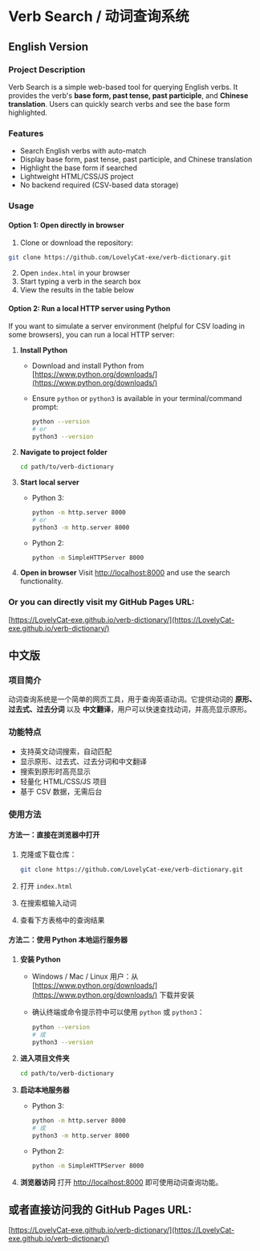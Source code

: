 # Verb Search / 动词查询系统

## English Version

### Project Description
Verb Search is a simple web-based tool for querying English verbs. It provides the verb's **base form, past tense, past participle**, and **Chinese translation**. Users can quickly search verbs and see the base form highlighted.

### Features
- Search English verbs with auto-match
- Display base form, past tense, past participle, and Chinese translation
- Highlight the base form if searched
- Lightweight HTML/CSS/JS project
- No backend required (CSV-based data storage)

### Usage

#### Option 1: Open directly in browser
1. Clone or download the repository:
```bash
git clone https://github.com/LovelyCat-exe/verb-dictionary.git
````

2. Open `index.html` in your browser
3. Start typing a verb in the search box
4. View the results in the table below

#### Option 2: Run a local HTTP server using Python

If you want to simulate a server environment (helpful for CSV loading in some browsers), you can run a local HTTP server:

1. **Install Python**

   * Download and install Python from [https://www.python.org/downloads/](https://www.python.org/downloads/)
   * Ensure `python` or `python3` is available in your terminal/command prompt:

     ```bash
     python --version
     # or
     python3 --version
     ```

2. **Navigate to project folder**

   ```bash
   cd path/to/verb-dictionary
   ```

3. **Start local server**

   * Python 3:

     ```bash
     python -m http.server 8000
     # or
     python3 -m http.server 8000
     ```
   * Python 2:

     ```bash
     python -m SimpleHTTPServer 8000
     ```

4. **Open in browser**
   Visit [http://localhost:8000](http://localhost:8000) and use the search functionality.

### Or you can directly visit my GitHub Pages URL:
   [https://LovelyCat-exe.github.io/verb-dictionary/](https://LovelyCat-exe.github.io/verb-dictionary/)


## 中文版

### 项目简介

动词查询系统是一个简单的网页工具，用于查询英语动词。它提供动词的 **原形、过去式、过去分词** 以及 **中文翻译**，用户可以快速查找动词，并高亮显示原形。

### 功能特点

* 支持英文动词搜索，自动匹配
* 显示原形、过去式、过去分词和中文翻译
* 搜索到原形时高亮显示
* 轻量化 HTML/CSS/JS 项目
* 基于 CSV 数据，无需后台

### 使用方法

#### 方法一：直接在浏览器中打开

1. 克隆或下载仓库：

   ```bash
   git clone https://github.com/LovelyCat-exe/verb-dictionary.git
   ```
2. 打开 `index.html`
3. 在搜索框输入动词
4. 查看下方表格中的查询结果

#### 方法二：使用 Python 本地运行服务器

1. **安装 Python**

   * Windows / Mac / Linux 用户：从 [https://www.python.org/downloads/](https://www.python.org/downloads/) 下载并安装
   * 确认终端或命令提示符中可以使用 `python` 或 `python3`：

     ```bash
     python --version
     # 或
     python3 --version
     ```

2. **进入项目文件夹**

   ```bash
   cd path/to/verb-dictionary
   ```

3. **启动本地服务器**

   * Python 3:

     ```bash
     python -m http.server 8000
     # 或
     python3 -m http.server 8000
     ```
   * Python 2:

     ```bash
     python -m SimpleHTTPServer 8000
     ```

4. **浏览器访问**
   打开 [http://localhost:8000](http://localhost:8000) 即可使用动词查询功能。

## 或者直接访问我的 GitHub Pages URL:
   [https://LovelyCat-exe.github.io/verb-dictionary/](https://LovelyCat-exe.github.io/verb-dictionary/)
